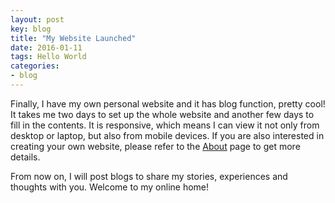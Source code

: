 ```yaml
---
layout: post
key: blog
title: "My Website Launched"
date: 2016-01-11
tags: Hello World
categories:
- blog
---
```


Finally, I have my own personal website and it has blog function, pretty cool! It takes me two days to set up the whole website and another few days to fill in the contents. It is responsive, which means I can view it not only from desktop or laptop, but also from mobile devices. If you are also interested in creating your own website, please refer to the [About](/about/) page to get more details.  

From now on, I will post blogs to share my stories, experiences and thoughts with you. Welcome to my online home!
